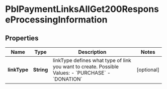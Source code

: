 
# PblPaymentLinksAllGet200ResponseProcessingInformation

## Properties
Name | Type | Description | Notes
------------ | ------------- | ------------- | -------------
**linkType** | **String** | linkType defines what type of link you want to create.  Possible Values:   - &#x60;PURCHASE&#x60;   - &#x60;DONATION&#x60;  |  [optional]



